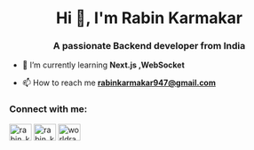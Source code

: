 <h1 align="center">Hi 👋, I'm Rabin Karmakar</h1>
<h3 align="center">A passionate Backend developer from India</h3>

- 🌱 I’m currently learning **Next.js ,WebSocket**

- 📫 How to reach me **rabinkarmakar947@gmail.com**

<h3 align="left">Connect with me:</h3>
<p align="left">
<a href="https://www.codechef.com/users/rabin_karmakar" target="blank"><img align="center" src="https://cdn.jsdelivr.net/npm/simple-icons@3.1.0/icons/codechef.svg" alt="rabin_karmakar" height="30" width="40" /></a>
<a href="https://www.leetcode.com/rabin_karmakar" target="blank"><img align="center" src="https://raw.githubusercontent.com/rahuldkjain/github-profile-readme-generator/master/src/images/icons/Social/leet-code.svg" alt="rabin_karmakar" height="30" width="40" /></a>
<a href="https://auth.geeksforgeeks.org/user/worldrabin947" target="blank"><img align="center" src="https://raw.githubusercontent.com/rahuldkjain/github-profile-readme-generator/master/src/images/icons/Social/geeks-for-geeks.svg" alt="worldrabin947" height="30" width="40" /></a>
</p>



